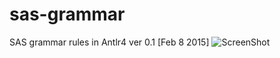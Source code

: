# sas-grammar
SAS grammar rules in Antlr4 ver 0.1 [Feb 8 2015]
![ScreenShot](https://cloud.githubusercontent.com/assets/3650828/6434923/5aefdeca-c060-11e4-9e64-974a11e58679.png)
